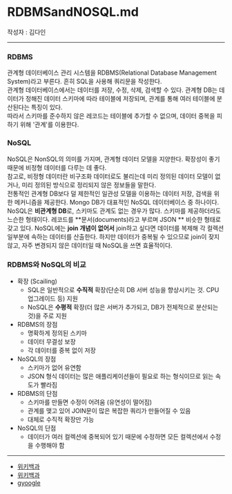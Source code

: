 # RDBMSandNOSQL.md
작성자 : 김다인

---

### RDBMS
관계형 데이터베이스 관리 시스템을 RDBMS(Relational Database Management System)라고 부른다. 흔히 SQL을 사용해 쿼리문을 작성한다.  
관계형 데이터베이스에서는 데이터를 저장, 수정, 삭제, 검색할 수 있다. 관계형 DB는 데이터가 정해진 데이터 스키마에 따라 테이블에 저장되며, 관계를 통해 여러 테이블에 분산된다는 특징이 있다.  
따라서 스키마를 준수하지 않은 레코드는 테이블에 추가할 수 없으며, 데이터 중복을 피하기 위해 '관계'를 이용한다.  

### NoSQL
NoSQL은 NonSQL의 의미를 가지며, 관계형 데이터 모델을 지양한다. 확장성이 좋기 때문에 비정형 데이터를 다루는 데 좋다.  
참고로, 비정형 데이터란 비구조화 데이터로도 불리는데 미리 정의된 데이터 모델이 없거나, 미리 정의된 방식으로 정리되지 않은 정보들을 말한다.  
전통적인 관계형 DB보다 덜 제한적인 일관성 모델을 이용하는 데이터 저장, 검색을 위한 메커니즘을 제공한다. Mongo DB가 대표적인 NoSQL 데이터베이스 중 하나이다.  
NoSQL은 **비관계형 DB**로, 스키마도 관계도 없는 경우가 많다. 스키마를 제공하더라도 느슨한 형태이다. 레코드를 **문서(documents)라고 부르며 JSON ** 비슷한 형태로 갖고 있다. 
NoSQL에는 **join 개념이 없어서** join하고 싶다면 데이터를 복제해 각 컬렉션 일부분에 속하는 데이터를 산출한다. 하지만 데이터가 중복될 수 있으므로 join이 잦지 않고, 자주 변경되지 않은 데이터일 때 NoSQL을 쓰면 효율적이다.

### RDBMS와 NoSQL의 비교
* 확장 (Scailing)
	* SQL은 일반적으로 **수직적** 확장(단순히 DB 서버 성능을 향상시키는 것. CPU 업그레이드 등) 지원
	* NoSQL은 **수평적** 확장(더 많은 서버가 추가되고, DB가 전체적으로 분산되는 것)을 주로 지원 
* RDBMS의 장점
	* 명확하게 정의된 스키마
	* 데이터 무결성 보장
	* 각 데이터를 중복 없이 저장
* NoSQL의 장점
	* 스키마가 없어 유연함
	* JSON 형식 데이터는 많은 애플리케이션들이 필요로 하는 형식이므로 읽는 속도가 빨라짐
* RDBMS의 단점
	* 스키마를 만들면 수정이 어려움 (유연성이 떨어짐)
	* 관계를 맺고 있어 JOIN문이 많은 복잡한 쿼리가 만들어질 수 있음
	* 대체로 수직적 확장만 가능
* NoSQL의 단점
	* 데이터가 여러 컬렉션에 중복되어 있기 때문에 수정하면 모든 컬렉션에서 수정을 수행해야 함

---
* [위키백과](https://ko.wikipedia.org/wiki/%EA%B4%80%EA%B3%84%ED%98%95_%EB%8D%B0%EC%9D%B4%ED%84%B0%EB%B2%A0%EC%9D%B4%EC%8A%A4_%EA%B4%80%EB%A6%AC_%EC%8B%9C%EC%8A%A4%ED%85%9C)
* [위키백과](https://ko.wikipedia.org/wiki/NoSQL)
* [gyoogle](https://github.com/gyoogle/tech-interview-for-developer/blob/master/Computer%20Science/Database/SQL%EA%B3%BC%20NOSQL%EC%9D%98%20%EC%B0%A8%EC%9D%B4.md)